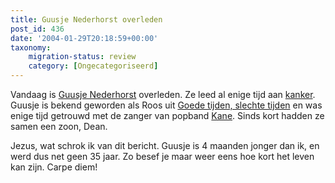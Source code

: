 ```yaml
---
title: Guusje Nederhorst overleden
post_id: 436
date: '2004-01-29T20:18:59+00:00'
taxonomy:
    migration-status: review
    category: [Ongecategoriseerd]
---
```

Vandaag is [Guusje Nederhorst](http://www.guusjenederhorst.nl/) overleden. Ze leed al enige tijd aan [kanker](http://www.kwfkankerbestrijding.nl/). Guusje is bekend geworden als Roos uit [Goede tijden, slechte tijden](http://www.gtst.nl/) en was enige tijd getrouwd met de zanger van popband [Kane](http://www.kane.nl/). Sinds kort hadden ze samen een zoon, Dean.

 Jezus, wat schrok ik van dit bericht. Guusje is 4 maanden jonger dan ik, en werd dus net geen 35 jaar. Zo besef je maar weer eens hoe kort het leven kan zijn. Carpe diem!